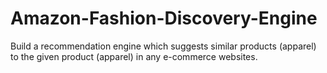 # Amazon-Fashion-Discovery-Engine
Build a recommendation engine which suggests similar products (apparel) to the given product (apparel) in any e-commerce websites.
